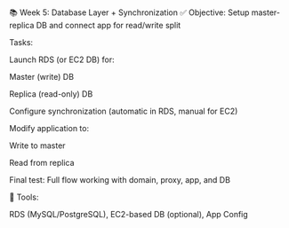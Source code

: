 📚 Week 5: Database Layer + Synchronization
✅ Objective: Setup master-replica DB and connect app for read/write split

Tasks:

Launch RDS (or EC2 DB) for:

Master (write) DB

Replica (read-only) DB

Configure synchronization (automatic in RDS, manual for EC2)

Modify application to:

Write to master

Read from replica

Final test: Full flow working with domain, proxy, app, and DB

🔧 Tools:

RDS (MySQL/PostgreSQL), EC2-based DB (optional), App Config